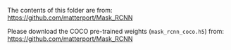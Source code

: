 The contents of this folder are from: https://github.com/matterport/Mask_RCNN

Please download the COCO pre-trained weights (```mask_rcnn_coco.h5```) from: https://github.com/matterport/Mask_RCNN
